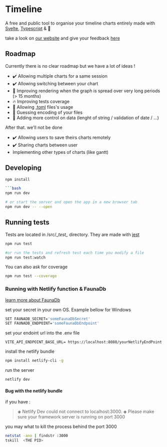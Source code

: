 # Timeline
A free and public tool to organise your timeline charts entirely made with [Svelte](https://svelte.dev/), [Typescript](https://www.typescriptlang.org/) & 💖

take a look on [our website](https://timeline-chart.dev/) and give your feedback [here](https://github.com/besstiolle/Timeline/issues)

## Roadmap

Currently there is no clear roadmap but we have a lot of ideas !

 * ✔️ Allowing multiple charts for a same session
 * ✔️ Allowing switching between your chart
 * 📅 Improving rendering when the graph is spread over very long periods (> 15 months)
 * 🔥 Improving tests coverage
 * 📅 Allowing [.toml](https://github.com/toml-lang/toml) files's usage
 * 📅 Guessing encoding of your files
 * 📅 Adding more control on data (lenght of string / validation of date / ...)

After that. we'll not be done

 * ✔️ Allowing users to save theirs charts remotely
 * ✔️ Sharing charts between user
 * Implementing other types of charts (like gantt)


## Developing


```bash
npm install

```bash
npm run dev

# or start the server and open the app in a new browser tab
npm run dev -- --open
```

## Running tests

Tests are located in /src/\__test\__ directory. They are made with [jest](https://jestjs.io/fr/)

```bash
npm run test

#or run the tests and refresh test each time you modify a file
npm run test:watch

```

You can also ask for coverage 

```bash
npm run test --coverage
```

### Running with Netlify function & FaunaDb

[learn more about FaunaDb](./FAUNADB.md)

set your secret in your own OS. Example bellow for Windows

```bash
SET FAUNADB_SECRET='someFaunaDbSecret'
SET FAUNADB_ENDPOINT='someFaunaDbEndpoint'
```

set your endoint url into the .env file

```.env
VITE_API_ENDPOINT_BASE_URL= https://localhost:8080/yourNetlifyEndPoint
```

install the netlify bundle

```bash
npm install netlify-cli -g
```
run the server

```bash
netlify dev
```

#### Bug with the netlify bundle

if you have : 

 > ◈ Netlify Dev could not connect to localhost:3000.
 > ◈ Please make sure your framework server is running on port 3000

 you may what to kill the process behind the port 3000

```bash
netstat -ano | findstr :3000
tskill  <THE PID>
```